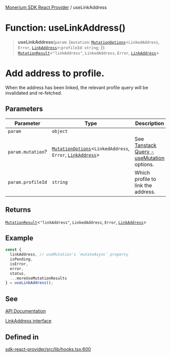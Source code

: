 [Monerium SDK React Provider](../README.md) / useLinkAddress

# Function: useLinkAddress()

> **useLinkAddress**(`param`: \{`mutation`: [`MutationOptions`](../type-aliases/MutationOptions.md)\<`LinkedAddress`, `Error`, [`LinkAddress`](../interfaces/LinkAddress.md)\>;`profileId`: `string`; \}): [`MutationResult`](../type-aliases/MutationResult.md)\<`"linkAddress"`, `LinkedAddress`, `Error`, [`LinkAddress`](../interfaces/LinkAddress.md)\>

# Add address to profile.

When the address has been linked, the relevant profile query will be invalidated and re-fetched.

## Parameters

| Parameter         | Type                                                                                                                               | Description                                                                                                               |
| ----------------- | ---------------------------------------------------------------------------------------------------------------------------------- | ------------------------------------------------------------------------------------------------------------------------- |
| `param`           | `object`                                                                                                                           |                                                                                                                           |
| `param.mutation`? | [`MutationOptions`](../type-aliases/MutationOptions.md)\<`LinkedAddress`, `Error`, [`LinkAddress`](../interfaces/LinkAddress.md)\> | See [Tanstack Query - useMutation](https://tanstack.com/query/latest/docs/framework/react/reference/useMutation) options. |
| `param.profileId` | `string`                                                                                                                           | Which profile to link the address.                                                                                        |

## Returns

[`MutationResult`](../type-aliases/MutationResult.md)\<`"linkAddress"`, `LinkedAddress`, `Error`, [`LinkAddress`](../interfaces/LinkAddress.md)\>

## Example

```ts
const {
  linkAddress, // useMutation's `mutateAsync` property
  isPending,
  isError,
  error,
  status,
  ...moreUseMutationResults
} = useLinkAddress();
```

## See

[API Documentation](https://monerium.dev/api-docs#operation/profile-addresses)

[LinkAddress interface](https://github.com/monerium/js-monorepo/blob/main/packages/sdk/docs/generated/interfaces/LinkAddress.md)

## Defined in

[sdk-react-provider/src/lib/hooks.tsx:600](https://github.com/monerium/js-monorepo/blob/ae1055c12538e860127a655bc059162d414323b3/packages/sdk-react-provider/src/lib/hooks.tsx#L600)
